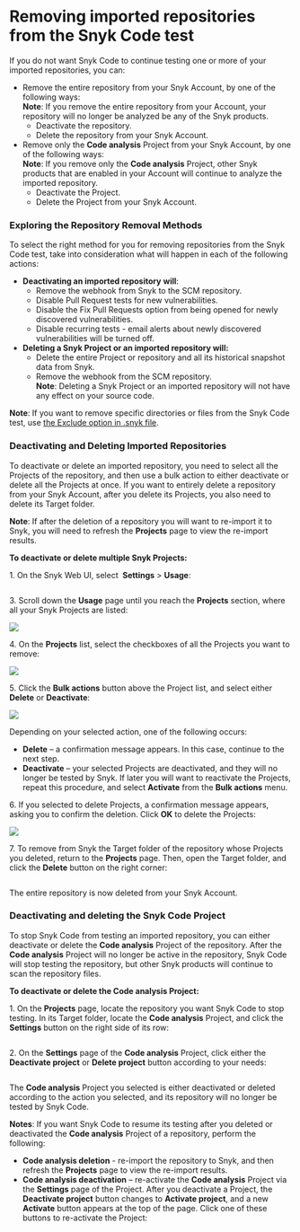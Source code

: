 # Removing imported repositories from the Snyk Code test

If you do not want Snyk Code to continue testing one or more of your imported repositories, you can:

* Remove the entire repository from your Snyk Account, by one of the following ways:\
  **Note**: If you remove the entire repository from your Account, your repository will no longer be analyzed be any of the Snyk products.
  * Deactivate the repository.
  * Delete the repository from your Snyk Account.
* Remove only the **Code analysis** Project from your Snyk Account, by one of the following ways:\
  **Note**: If you remove only the **Code analysis** Project, other Snyk products that are enabled in your Account will continue to analyze the imported repository.
  * Deactivate the Project.
  * Delete the Project from your Snyk Account.

### **Exploring the Repository Removal Methods**

To select the right method for you for removing repositories from the Snyk Code test, take into consideration what will happen in each of the following actions:

* **Deactivating an imported repository** **will**:
  * Remove the webhook from Snyk to the SCM repository.
  * Disable Pull Request tests for new vulnerabilities.
  * Disable the Fix Pull Requests option from being opened for newly discovered vulnerabilities.
  * Disable recurring tests - email alerts about newly discovered vulnerabilities will be turned off.
* **Deleting a Snyk Project or an imported repository will:**
  * Delete the entire Project or repository and all its historical snapshot data from Snyk.
  * Remove the webhook from the SCM repository.\
    **Note**: Deleting a Snyk Project or an imported repository will not have any effect on your source code.

**Note**: If you want to remove specific directories or files from the Snyk Code test, use [the Exclude option in .snyk file](excluding-directories-and-files-from-the-import-process.md).

### **Deactivating and Deleting Imported Repositories**

To deactivate or delete an imported repository, you need to select all the Projects of the repository, and then use a bulk action to either deactivate or delete all the Projects at once. If you want to entirely delete a repository from your Snyk Account, after you delete its Projects, you also need to delete its Target folder.

**Note**: If after the deletion of a repository you will want to re-import it to Snyk, you will need to refresh the **Projects** page to view the re-import results.

**To deactivate or delete multiple Snyk Projects:**

1\. On the Snyk Web UI, select <img src="../../../../../.gitbook/assets/Org Settings button - Icon.png" alt="" data-size="line"> **Settings** > **Usage**:

<figure><img src="../../../../../.gitbook/assets/image (6) (2).png" alt=""><figcaption></figcaption></figure>

3\. Scroll down the **Usage** page until you reach the **Projects** section, where all your Snyk Projects are listed:

![](<../../../../../.gitbook/assets/Snyk Code - Org Settings - Usage - Projects section.png>)

4\. On the **Projects** list, select the checkboxes of all the Projects you want to remove:

![](<../../../../../.gitbook/assets/Snyk Code - Org Settings - Usage - Projects section - Selection.png>)

5\. Click the **Bulk actions** button above the Project list, and select either **Delete** or **Deactivate**:

![](<../../../../../.gitbook/assets/Snyk Code - Org Settings - Usage - Projects section - Bulk actions.png>)

Depending on your selected action, one of the following occurs:

* **Delete** – a confirmation message appears. In this case, continue to the next step.
* **Deactivate** – your selected Projects are deactivated, and they will no longer be tested by Snyk. If later you will want to reactivate the Projects, repeat this procedure, and select **Activate** from the **Bulk actions** menu.

6\. If you selected to delete Projects, a confirmation message appears, asking you to confirm the deletion. Click **OK** to delete the Projects:

![](<../../../../../.gitbook/assets/Snyk Code - Org Settings - Usage - Delete Projects - Confirmation message (1).png>)

7\. To remove from Snyk the Target folder of the repository whose Projects you deleted, return to the **Projects** page. Then, open the Target folder, and click the **Delete** button on the right corner:

<figure><img src="../../../../../.gitbook/assets/image (348) (1).png" alt=""><figcaption></figcaption></figure>

The entire repository is now deleted from your Snyk Account.

### **Deactivating and deleting the Snyk Code Project**

To stop Snyk Code from testing an imported repository, you can either deactivate or delete the **Code analysis** Project of the repository. After the **Code analysis** Project will no longer be active in the repository, Snyk Code will stop testing the repository, but other Snyk products will continue to scan the repository files.

**To deactivate or delete the Code analysis Project:**

1\. On the **Projects** page, locate the repository you want Snyk Code to stop testing. In its Target folder, locate the **Code analysis** Project, and click the **Settings** button on the right side of its row:

<figure><img src="../../../../../.gitbook/assets/image (365).png" alt=""><figcaption></figcaption></figure>

2\. On the **Settings** page of the **Code analysis** Project, click either the **Deactivate project** or **Delete project** button according to your needs:

<figure><img src="../../../../../.gitbook/assets/image (354).png" alt=""><figcaption></figcaption></figure>

The **Code analysis** Project you selected is either deactivated or deleted according to the action you selected, and its repository will no longer be tested by Snyk Code.

**Notes**: If you want Snyk Code to resume its testing after you deleted or deactivated the **Code analysis** Project of a repository, perform the following:

* **Code analysis deletion** - re-import the repository to Snyk, and then refresh the **Projects** page to view the re-import results.
* **Code analysis deactivation** – re-activate the **Code analysis** Project via the **Settings** page of the Project. After you deactivate a Project, the **Deactivate project** button changes to **Activate project**, and a new **Activate** button appears at the top of the page. Click one of these buttons to re-activate the Project:

<figure><img src="../../../../../.gitbook/assets/image (7) (1).png" alt=""><figcaption></figcaption></figure>
